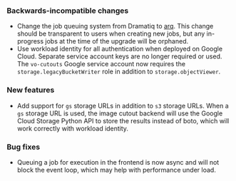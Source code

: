 ### Backwards-incompatible changes

- Change the job queuing system from Dramatiq to [arq](https://arq-docs.helpmanual.io/). This change should be transparent to users when creating new jobs, but any in-progress jobs at the time of the upgrade will be orphaned.
- Use workload identity for all authentication when deployed on Google Cloud. Separate service account keys are no longer required or used. The `vo-cutouts` Google service account now requires the `storage.legacyBucketWriter` role in addition to `storage.objectViewer`.

### New features

- Add support for `gs` storage URLs in addition to `s3` storage URLs. When a `gs` storage URL is used, the image cutout backend will use the Google Cloud Storage Python API to store the results instead of boto, which will work correctly with workload identity.

### Bug fixes

- Queuing a job for execution in the frontend is now async and will not block the event loop, which may help with performance under load.
